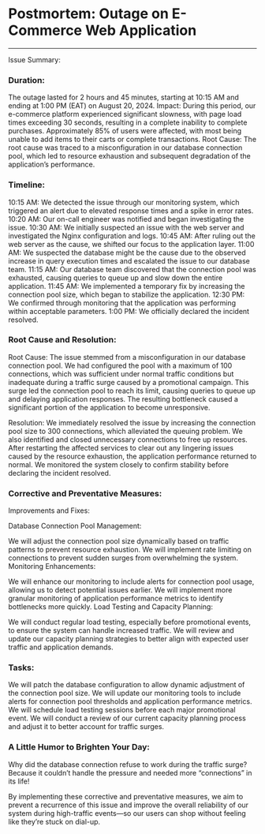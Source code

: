# Postmortem: Outage on E-Commerce Web Application
---

Issue Summary:

### Duration: 
The outage lasted for 2 hours and 45 minutes, starting at 10:15 AM and ending at 1:00 PM (EAT) on August 20, 2024.
Impact: During this period, our e-commerce platform experienced significant slowness, with page load times exceeding 30 seconds, resulting in a complete inability to complete purchases. Approximately 85% of users were affected, with most being unable to add items to their carts or complete transactions.
Root Cause: The root cause was traced to a misconfiguration in our database connection pool, which led to resource exhaustion and subsequent degradation of the application’s performance.

### Timeline:
10:15 AM: We detected the issue through our monitoring system, which triggered an alert due to elevated response times and a spike in error rates.
10:20 AM: Our on-call engineer was notified and began investigating the issue.
10:30 AM: We initially suspected an issue with the web server and investigated the Nginx configuration and logs.
10:45 AM: After ruling out the web server as the cause, we shifted our focus to the application layer.
11:00 AM: We suspected the database might be the cause due to the observed increase in query execution times and escalated the issue to our database team.
11:15 AM: Our database team discovered that the connection pool was exhausted, causing queries to queue up and slow down the entire application.
11:45 AM: We implemented a temporary fix by increasing the connection pool size, which began to stabilize the application.
12:30 PM: We confirmed through monitoring that the application was performing within acceptable parameters.
1:00 PM: We officially declared the incident resolved.

### Root Cause and Resolution:
Root Cause: The issue stemmed from a misconfiguration in our database connection pool. We had configured the pool with a maximum of 100 connections, which was sufficient under normal traffic conditions but inadequate during a traffic surge caused by a promotional campaign. This surge led the connection pool to reach its limit, causing queries to queue up and delaying application responses. The resulting bottleneck caused a significant portion of the application to become unresponsive.

Resolution: We immediately resolved the issue by increasing the connection pool size to 300 connections, which alleviated the queuing problem. We also identified and closed unnecessary connections to free up resources. After restarting the affected services to clear out any lingering issues caused by the resource exhaustion, the application performance returned to normal. We monitored the system closely to confirm stability before declaring the incident resolved.

### Corrective and Preventative Measures:
Improvements and Fixes:

Database Connection Pool Management:

We will adjust the connection pool size dynamically based on traffic patterns to prevent resource exhaustion.
We will implement rate limiting on connections to prevent sudden surges from overwhelming the system.
Monitoring Enhancements:

We will enhance our monitoring to include alerts for connection pool usage, allowing us to detect potential issues earlier.
We will implement more granular monitoring of application performance metrics to identify bottlenecks more quickly.
Load Testing and Capacity Planning:

We will conduct regular load testing, especially before promotional events, to ensure the system can handle increased traffic.
We will review and update our capacity planning strategies to better align with expected user traffic and application demands.

### Tasks:
We will patch the database configuration to allow dynamic adjustment of the connection pool size.
We will update our monitoring tools to include alerts for connection pool thresholds and application performance metrics.
We will schedule load testing sessions before each major promotional event.
We will conduct a review of our current capacity planning process and adjust it to better account for traffic surges.

### A Little Humor to Brighten Your Day:
Why did the database connection refuse to work during the traffic surge?
Because it couldn’t handle the pressure and needed more “connections” in its life!

By implementing these corrective and preventative measures, we aim to prevent a recurrence of this issue and improve the overall reliability of our system during high-traffic events—so our users can shop without feeling like they’re stuck on dial-up.
